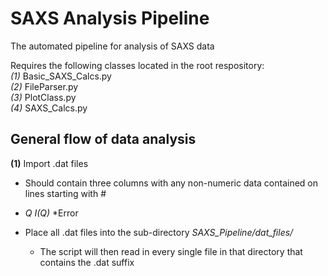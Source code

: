 # SAXS Analysis Pipeline
The automated pipeline for analysis of SAXS data

Requires the following classes located in the root respository:  
*(1)* Basic_SAXS_Calcs.py  
*(2)* FileParser.py  
*(3)* PlotClass.py  
*(4)* SAXS_Calcs.py  

## General flow of data analysis

**(1)** Import .dat files  
* Should contain three columns with any non-numeric data contained on lines starting with #  
  

*    *Q*     *I(Q)*    *Error  

* Place all .dat files into the sub-directory *SAXS_Pipeline/dat_files/*  
	* The script will then read in every single file in that directory that contains the .dat suffix  



